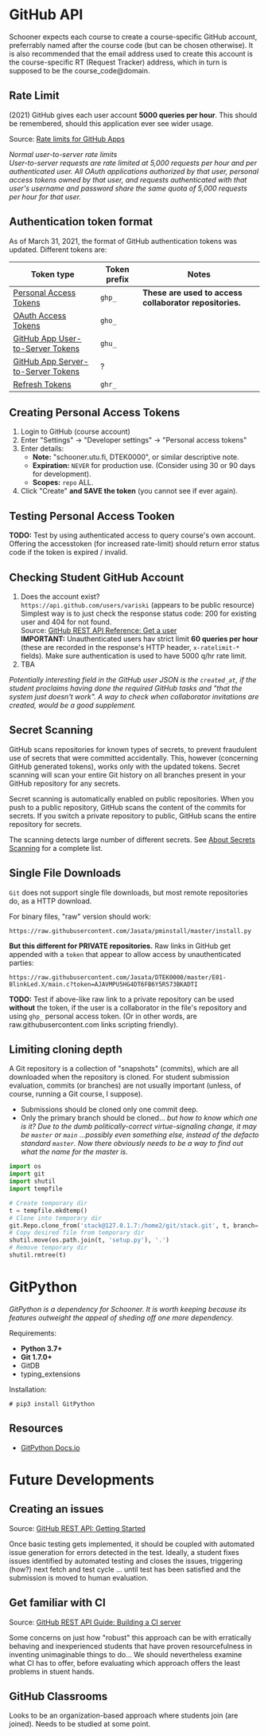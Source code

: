 # GitHub API

Schooner expects each course to create a course-specific GitHub account, preferrably named after the course code (but can be chosen otherwise). It is also recommended that the email address used to create this account is the course-specific RT (Request Tracker) address, which in turn is supposed to be the course_code@domain.

## Rate Limit

(2021) GitHub gives each user account **5000 queries per hour**. This should be remembered, should this application ever see wider usage.

Source: [Rate limits for GitHub Apps](https://docs.github.com/en/developers/apps/building-github-apps/rate-limits-for-github-apps)

_Normal user-to-server rate limits  
User-to-server requests are rate limited at 5,000 requests per hour and per authenticated user. All OAuth applications authorized by that user, personal access tokens owned by that user, and requests authenticated with that user's username and password share the same quota of 5,000 requests per hour for that user._

## Authentication token format

As of March 31, 2021, the format of GitHub authentication tokens was updated. Different tokens are:

| Token type     | Token prefix    | Notes     |
|----------------|-----------------|-----------|
| [Personal Access Tokens](https://docs.github.com/en/github/authenticating-to-github/creating-a-personal-access-token)  | `ghp_`  | **These are used to access collaborator repositories.**   |
| [OAuth Access Tokens](https://docs.github.com/en/developers/apps/authorizing-oauth-apps)  | `gho_` |     |
| [GitHub App User-to-Server Tokens](https://docs.github.com/en/developers/apps/identifying-and-authorizing-users-for-github-apps)  | `ghu_`  |   |
| [GitHub App Server-to-Server Tokens](https://docs.github.com/en/developers/apps/authenticating-with-github-apps#authenticating-as-an-installation)  | ?  |  |
| [Refresh Tokens](https://docs.github.com/en/developers/apps/refreshing-user-to-server-access-tokens) | `ghr_`  |    |


## Creating Personal Access Tokens

1. Login to GitHub (course account)
2. Enter "Settings" -> "Developer settings" -> "Personal access tokens"
3. Enter details:
    - **Note:** "schooner.utu.fi, DTEK0000", or similar descriptive note.
    - **Expiration:** `NEVER` for production use. (Consider using 30 or 90 days for development).
    - **Scopes:** `repo` ALL.
4. Click "Create" **and SAVE the token** (you cannot see if ever again).

## Testing Personal Access Tooken

**TODO:** Test by using authenticated access to query course's own account. Offering the accesstoken (for increased rate-limit) should return error status code if the token is expired / invalid.

## Checking Student GitHub Account

1. Does the account exist?  
   `https://api.github.com/users/variski` (appears to be public resource)  
   Simplest way is to just check the response status code: 200 for existing user and 404 for not found.  
   Source: [GitHub REST API Reference: Get a user](https://docs.github.com/en/rest/reference/users#get-a-user)  
   **IMPORTANT:** Unauthenticated users hav strict limit **60 queries per hour** (these are recorded in the response's HTTP header, `x-ratelimit-*` fields). Make sure authentication is used to have 5000 q/hr rate limit.
2. TBA

_Potentially interesting field in the GitHub user JSON is the `created_at`, if the student proclaims having done the required GitHub tasks and "that the system just doesn't work". A way to check when collaborator invitations are created, would be a good supplement._

## Secret Scanning

GitHub scans repositories for known types of secrets, to prevent fraudulent use of secrets that were committed accidentally. This, however (concerning GitHub generated tokens), works only with the updated tokens. Secret scanning will scan your entire Git history on all branches present in your GitHub repository for any secrets.

Secret scanning is automatically enabled on public repositories. When you push to a public repository, GitHub scans the content of the commits for secrets. If you switch a private repository to public, GitHub scans the entire repository for secrets.

The scanning detects large number of different secrets. See [About Secrets Scanning](https://docs.github.com/en/code-security/secret-scanning/about-secret-scanning) for a complete list.

## Single File Downloads

`Git` does not support single file downloads, but most remote repositories do, as a HTTP download.

For binary files, "raw" version should work:
```
https://raw.githubusercontent.com/Jasata/pminstall/master/install.py
```

**But this different for PRIVATE repositories.** Raw links in GitHub get appended with a `token` that appear to allow access by unauthenticated parties:
```
https://raw.githubusercontent.com/Jasata/DTEK0000/master/E01-BlinkLed.X/main.c?token=AJAVMPU5HG4DT6FB6Y5R573BKADTI
```

**TODO:** Test if above-like raw link to a private repository can be used **without** the token, if the user is a collaborator in the file's repository and using `ghp_` personal access token. (Or in other words, are raw.githubusercontent.com links scripting friendly).

## Limiting cloning depth

A Git repository is a collection of "snapshots" (commits), which are all downloaded when the repository is cloned. For student submission evaluation, commits (or branches) are not usually important (unless, of course, running a Git course, I suppose).

- Submissions should be cloned only one commit deep.
- Only the primary branch should be cloned... _but how to know which one is it? Due to the dumb politically-correct virtue-signaling change, it may be `master` or `main` ...possibly even something else, instead of the defacto standard `master`. Now there obviously needs to be a way to find out what the name for the master is._

```python
import os
import git
import shutil
import tempfile

# Create temporary dir
t = tempfile.mkdtemp()
# Clone into temporary dir
git.Repo.clone_from('stack@127.0.1.7:/home2/git/stack.git', t, branch='master', depth=1)
# Copy desired file from temporary dir
shutil.move(os.path.join(t, 'setup.py'), '.')
# Remove temporary dir
shutil.rmtree(t)
```

# GitPython

_GitPython is a dependency for Schooner. It is worth keeping because its features outweight the appeal of sheding off one more dependency._

Requirements:
- **Python 3.7+**
- **Git 1.7.0+**
- GitDB
- typing_extensions

Installation:

    # pip3 install GitPython

## Resources

- [GitPython Docs.io](https://gitpython.readthedocs.io/en/stable/intro.html)

# Future Developments

## Creating an issues

Source: [GitHub REST API: Getting Started](https://docs.github.com/en/rest/guides/getting-started-with-the-rest-api#creating-an-issue)

Once basic testing gets implemented, it should be coupled with automated issue generation for errors detected in the test. Ideally, a student fixes issues identified by automated testing and closes the issues, triggering (how?) next fetch and test cycle ... until test has been satisfied and the submission is moved to human evaluation.


## Get familiar with CI

Source: [GitHub REST API Guide: Building a CI server](https://docs.github.com/en/rest/guides/building-a-ci-server)

Some concerns on just how "robust" this approach can be with erratically behaving and inexperienced students that have proven resourcefulness in inventing unimaginable things to do... We should nevertheless examine what CI has to offer, before evaluating which approach offers the least problems in stuent hands.

## GitHub Classrooms

Looks to be an organization-based approach where students join (are joined). Needs to be studied at some point.